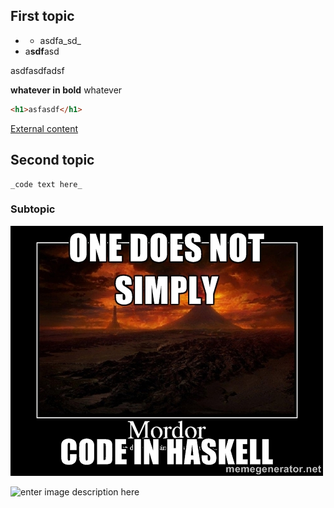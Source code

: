 ## First topic
* * asdfa_sd_
* a**sdf**asd

asdfasdfadsf

**whatever in bold** whatever

```html
<h1>asfasdf</h1>
```
[External content](https://www.google.com.au)
## Second topic

```
_code text here_
```
### Subtopic

![enter link description here](/assets/haskell-mordor.jpg)

![enter image description here](/assets/feature-expedition.jpg "enter image title here")